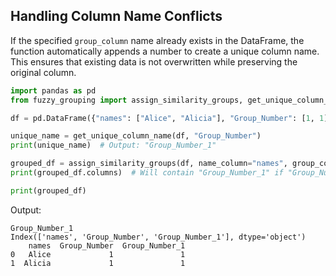 ## **Handling Column Name Conflicts**
If the specified `group_column` name already exists in the DataFrame, the function automatically appends a number to create a unique column name. This ensures that existing data is not overwritten while preserving the original column.
```python
import pandas as pd
from fuzzy_grouping import assign_similarity_groups, get_unique_column_name

df = pd.DataFrame({"names": ["Alice", "Alicia"], "Group_Number": [1, 1]})

unique_name = get_unique_column_name(df, "Group_Number")
print(unique_name)  # Output: "Group_Number_1"

grouped_df = assign_similarity_groups(df, name_column="names", group_column="Group_Number")
print(grouped_df.columns)  # Will contain "Group_Number_1" if "Group_Number" already exists.

print(grouped_df)
```

Output:
```
Group_Number_1
Index(['names', 'Group_Number', 'Group_Number_1'], dtype='object')
    names  Group_Number  Group_Number_1
0   Alice             1               1
1  Alicia             1               1
```
